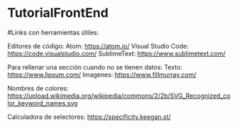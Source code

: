 # TutorialFrontEnd


#Links con herramientas útiles:

Editores de código: 
  Atom: https://atom.io/ 
  Visual Studio Code: https://code.visualstudio.com/
  SublimeText: https://www.sublimetext.com/

Para rellenar una sección cuando no se tienen datos:
  Texto: https://www.lipsum.com/
  Imagenes: https://www.fillmurray.com/

Nombres de colores: https://upload.wikimedia.org/wikipedia/commons/2/2b/SVG_Recognized_color_keyword_names.svg

Calculadora de selectores: https://specificity.keegan.st/

